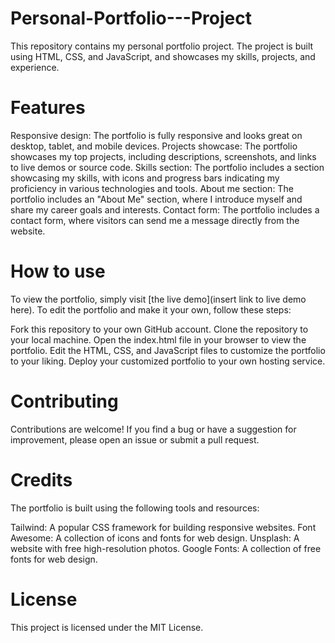 # Personal-Portfolio---Project
This repository contains my personal portfolio project. The project is built using HTML, CSS, and JavaScript, and showcases my skills, projects, and experience.
# Features
Responsive design: The portfolio is fully responsive and looks great on desktop, tablet, and mobile devices.
Projects showcase: The portfolio showcases my top projects, including descriptions, screenshots, and links to live demos or source code.
Skills section: The portfolio includes a section showcasing my skills, with icons and progress bars indicating my proficiency in various technologies and tools.
About me section: The portfolio includes an "About Me" section, where I introduce myself and share my career goals and interests.
Contact form: The portfolio includes a contact form, where visitors can send me a message directly from the website.
# How to use
To view the portfolio, simply visit [the live demo](insert link to live demo here). To edit the portfolio and make it your own, follow these steps:

Fork this repository to your own GitHub account.
Clone the repository to your local machine.
Open the index.html file in your browser to view the portfolio.
Edit the HTML, CSS, and JavaScript files to customize the portfolio to your liking.
Deploy your customized portfolio to your own hosting service.
# Contributing
Contributions are welcome! If you find a bug or have a suggestion for improvement, please open an issue or submit a pull request.

# Credits
The portfolio is built using the following tools and resources:

Tailwind: A popular CSS framework for building responsive websites.
Font Awesome: A collection of icons and fonts for web design.
Unsplash: A website with free high-resolution photos.
Google Fonts: A collection of free fonts for web design.
# License
This project is licensed under the MIT License.
